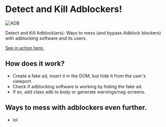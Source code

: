 # Detect and Kill Adblockers!


![ADB](https://liltinkerer.github.io/detect-and-kill-adblock/adb.png)


Detect and Kill Adblock(ers): Ways to mess (and bypass Adblock blockers) with adblocking software and its users.

[See in action here.](https://liltinkerer.github.io/detect-and-kill-adblock/)

## How does it work?

* Create a fake ad, insert it in the DOM, but hide it from the user's viewport.  
* Check if adblocking software is working by hiding the fake ad.  
* If so, add class adb to body or generate warnings/nag-screens.

## Ways to mess with adblockers even further.

* lol
